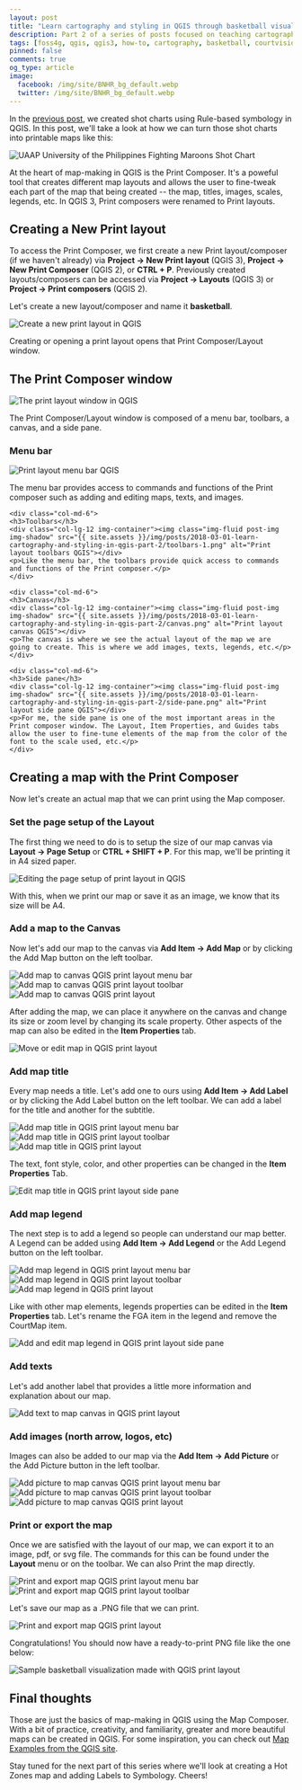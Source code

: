 ```yaml
---
layout: post
title: "Learn cartography and styling in QGIS through basketball visualization (Part 2): The Print Composer/Layout"
description: Part 2 of a series of posts focused on teaching cartography and styling in QGIS by creating visualizations for basketball. In this post, we'll dive into the heart of map-making in QGIS -- the QGIS Print Composer.
tags: [foss4g, qgis, qgis3, how-to, cartography, basketball, courtvisionph]
pinned: false
comments: true
og_type: article
image:
  facebook: /img/site/BNHR_bg_default.webp
  twitter: /img/site/BNHR_bg_default.webp
---
```


In the [previous post](https://benhur07b.github.io/2018/01/03/learn-cartography-and-styling-in-qgis-part-1.html), we created shot charts using Rule-based symbology in QGIS. In this post, we'll take a look at how we can turn those shot charts into printable maps like this:

<div class="col-md-12 img-container"><img class="img-fluid post-img img-shadow" src="{{ site.assets }}/img/posts/2018-01-03-learn-cartography-and-styling-in-qgis-part-1/shotchart.png" alt="UAAP University of the Philippines Fighting Maroons Shot Chart"></div>

At the heart of map-making in QGIS is the Print Composer. It's a poweful tool that creates different map layouts and allows the user to fine-tweak each part of the map that being created -- the map, titles, images, scales, legends, etc. In QGIS 3, Print composers were renamed to Print layouts.

## Creating a New Print layout
To access the Print Composer, we first create a new Print layout/composer (if we haven't already) via **Project -> New Print layout** (QGIS 3), **Project -> New Print Composer** (QGIS 2), or **CTRL + P**. Previously created layouts/composers can be accessed via **Project -> Layouts** (QGIS 3) or **Project -> Print composers** (QGIS 2).

Let's create a new layout/composer and name it **basketball**.

<div class="col-md-12 img-container"><img class="img-fluid post-img img-shadow" src="{{ site.assets }}/img/posts/2018-03-01-learn-cartography-and-styling-in-qgis-part-2/new-print-composer.gif" alt="Create a new print layout in QGIS"></div>

Creating or opening a print layout opens that Print Composer/Layout window.

## The Print Composer window
<div class="col-md-12 img-container"><img class="img-fluid post-img img-shadow" src="{{ site.assets }}/img/posts/2018-03-01-learn-cartography-and-styling-in-qgis-part-2/print-composer-window.png" alt="The print layout window in QGIS"></div>

The Print Composer/Layout window is composed of a menu bar, toolbars, a canvas, and a side pane.

<div class="row">
    <div class="col-md-6">
    <h3>Menu bar</h3>
    <div class="col-md-12 img-container"><img class="img-fluid post-img img-shadow" src="{{ site.assets }}/img/posts/2018-03-01-learn-cartography-and-styling-in-qgis-part-2/menu-bar.png" alt="Print layout menu bar QGIS"></div>
    <p>The menu bar provides access to commands and functions of the Print composer such as adding and editing maps, texts, and images.</p>
    </div>

    <div class="col-md-6">
    <h3>Toolbars</h3>
    <div class="col-lg-12 img-container"><img class="img-fluid post-img img-shadow" src="{{ site.assets }}/img/posts/2018-03-01-learn-cartography-and-styling-in-qgis-part-2/toolbars-1.png" alt="Print layout toolbars QGIS"></div>
    <p>Like the menu bar, the toolbars provide quick access to commands and functions of the Print composer.</p>
    </div>

    <div class="col-md-6">
    <h3>Canvas</h3>
    <div class="col-lg-12 img-container"><img class="img-fluid post-img img-shadow" src="{{ site.assets }}/img/posts/2018-03-01-learn-cartography-and-styling-in-qgis-part-2/canvas.png" alt="Print layout canvas QGIS"></div>
    <p>The canvas is where we see the actual layout of the map we are going to create. This is where we add images, texts, legends, etc.</p>
    </div>

    <div class="col-md-6">
    <h3>Side pane</h3>
    <div class="col-lg-12 img-container"><img class="img-fluid post-img img-shadow" src="{{ site.assets }}/img/posts/2018-03-01-learn-cartography-and-styling-in-qgis-part-2/side-pane.png" alt="Print layout side pane QGIS"></div>
    <p>For me, the side pane is one of the most important areas in the Print composer window. The Layout, Item Properties, and Guides tabs allow the user to fine-tune elements of the map from the color of the font to the scale used, etc.</p>
    </div>
</div>

## Creating a map with the Print Composer
Now let's create an actual map that we can print using the Map composer.

### Set the page setup of the Layout
The first thing we need to do is to setup the size of our map canvas via **Layout -> Page Setup** or **CTRL + SHIFT + P**. For this map, we'll be printing it in A4 sized paper.

<div class="col-md-12 img-container"><img class="img-fluid post-img img-shadow" src="{{ site.assets }}/img/posts/2018-03-01-learn-cartography-and-styling-in-qgis-part-2/page-setup.gif" alt="Editing the page setup of print layout in QGIS"></div>

With this, when we print our map or save it as an image, we know that its size will be A4.

### Add a map to the Canvas
Now let's add our map to the canvas via  **Add Item -> Add Map** or by clicking the Add Map button on the left toolbar.

<div class="row">
<div class="col-md-6 img-container"><img class="img-fluid post-img img-shadow" src="{{ site.assets }}/img/posts/2018-03-01-learn-cartography-and-styling-in-qgis-part-2/add-map-1.png" alt="Add map to canvas QGIS print layout menu bar"></div>

<div class="col-md-6 img-container"><img class="img-fluid post-img img-shadow" src="{{ site.assets }}/img/posts/2018-03-01-learn-cartography-and-styling-in-qgis-part-2/add-map-2.png" alt="Add map to canvas QGIS print layout toolbar"></div>

<div class="col-lg-12 img-container"><img class="img-fluid post-img img-shadow" src="{{ site.assets }}/img/posts/2018-03-01-learn-cartography-and-styling-in-qgis-part-2/add-map.gif" alt="Add map to canvas QGIS print layout"></div>
</div>

After adding the map, we can place it anywhere on the canvas and change its size or zoom level by changing its scale property. Other aspects of the map can also be edited in the **Item Properties** tab.

<div class="col-md-12 img-container"><img class="img-fluid post-img img-shadow" src="{{ site.assets }}/img/posts/2018-03-01-learn-cartography-and-styling-in-qgis-part-2/edit-map.gif" alt="Move or edit map in QGIS print layout"></div>

### Add map title
Every map needs a title. Let's add one to ours using **Add Item -> Add Label** or by clicking the Add Label button on the left toolbar. We can add a label for the title and another for the subtitle.

<div class="row">
<div class="col-md-6 img-container"><img class="img-fluid post-img img-shadow" src="{{ site.assets }}/img/posts/2018-03-01-learn-cartography-and-styling-in-qgis-part-2/add-label-1.png" alt="Add map title in QGIS print layout menu bar"></div>

<div class="col-md-6 img-container"><img class="img-fluid post-img img-shadow" src="{{ site.assets }}/img/posts/2018-03-01-learn-cartography-and-styling-in-qgis-part-2/add-label-2.png" alt="Add map title in QGIS print layout toolbar"></div>

<div class="col-lg-12 img-container"><img class="img-fluid post-img img-shadow" src="{{ site.assets }}/img/posts/2018-03-01-learn-cartography-and-styling-in-qgis-part-2/add-titles.gif" alt="Add map title in QGIS print layout"></div>
</div>

The text, font style, color, and other properties can be changed in the **Item Properties** Tab.

<div class="col-md-12 img-container"><img class="img-fluid post-img img-shadow" src="{{ site.assets }}/img/posts/2018-03-01-learn-cartography-and-styling-in-qgis-part-2/edit-titles.gif" alt="Edit map title in QGIS print layout side pane"></div>

### Add map legend
The next step is to add a legend so people can understand our map better. A Legend can be added using **Add Item -> Add Legend** or the Add Legend button on the left toolbar.

<div class="row">
<div class="col-md-6 img-container"><img class="img-fluid post-img img-shadow" src="{{ site.assets }}/img/posts/2018-03-01-learn-cartography-and-styling-in-qgis-part-2/add-legend-1.png" alt="Add map legend in QGIS print layout menu bar"></div>

<div class="col-md-6 img-container"><img class="img-fluid post-img img-shadow" src="{{ site.assets }}/img/posts/2018-03-01-learn-cartography-and-styling-in-qgis-part-2/add-legend-2.png" alt="Add map legend in QGIS print layout toolbar"></div>

<div class="col-lg-12 img-container"><img class="img-fluid post-img img-shadow" src="{{ site.assets }}/img/posts/2018-03-01-learn-cartography-and-styling-in-qgis-part-2/add-legend.gif" alt="Add map legend in QGIS print layout"></div>
</div>

Like with other map elements, legends properties can be edited in the **Item Properties** tab. Let's rename the FGA item in the legend and remove the CourtMap item.

<div class="col-md-12 img-container"><img class="img-fluid post-img img-shadow" src="{{ site.assets }}/img/posts/2018-03-01-learn-cartography-and-styling-in-qgis-part-2/edit-legend.gif" alt="Add and edit map legend in QGIS print layout side pane"></div>

### Add texts
Let's add another label that provides a little more information and explanation about our map.

<div class="col-md-12 img-container"><img class="img-fluid post-img img-shadow" src="{{ site.assets }}/img/posts/2018-03-01-learn-cartography-and-styling-in-qgis-part-2/add-text.gif" alt="Add text to map canvas in QGIS print layout"></div>

### Add images (north arrow, logos, etc)
Images can also be added to our map via the **Add Item -> Add Picture** or the Add Picture button in the left toolbar.

<div class="row">
<div class="col-md-6 img-container"><img class="img-fluid post-img img-shadow" src="{{ site.assets }}/img/posts/2018-03-01-learn-cartography-and-styling-in-qgis-part-2/add-picture-1.png" alt="Add picture to map canvas QGIS print layout menu bar"></div>

<div class="col-md-6 img-container"><img class="img-fluid post-img img-shadow" src="{{ site.assets }}/img/posts/2018-03-01-learn-cartography-and-styling-in-qgis-part-2/add-picture-2.png" alt="Add picture to map canvas QGIS print layout toolbar"></div>

<div class="col-lg-12 img-container"><img class="img-fluid post-img img-shadow" src="{{ site.assets }}/img/posts/2018-03-01-learn-cartography-and-styling-in-qgis-part-2/add-picture.gif" alt="Add picture to map canvas QGIS print layout"></div>
</div>

### Print or export the map
Once we are satisfied with the layout of our map, we can export it to an image, pdf, or svg file. The commands for this can be found under the **Layout** menu or on the toolbar. We can also Print the map directly.

<div class="row">
<div class="col-md-6">
<div class="img-container">
<img class="img-fluid post-img img-shadow" src="{{ site.assets }}/img/posts/2018-03-01-learn-cartography-and-styling-in-qgis-part-2/export-map-1.png" alt="Print and export map QGIS print layout menu bar">
</div>
</div>

<div class="col-md-6">
<div class="img-container">
<img class="img-fluid post-img img-shadow" src="{{ site.assets }}/img/posts/2018-03-01-learn-cartography-and-styling-in-qgis-part-2/export-map-2.png" alt="Print and export map QGIS print layout toolbar">
</div>
</div>

<p>Let's save our map as a .PNG file that we can print.</p>

<div class="col-md-12 img-container"><img class="img-fluid post-img img-shadow" src="{{ site.assets }}/img/posts/2018-03-01-learn-cartography-and-styling-in-qgis-part-2/export-map.gif" alt="Print and export map QGIS print layout"></div>
</div>

Congratulations! You should now have a ready-to-print PNG file like the one below:
<div class="col-md-12 img-container"><img class="img-fluid post-img img-shadow" src="{{ site.assets }}/img/posts/2018-03-01-learn-cartography-and-styling-in-qgis-part-2/shot-chart-up.png" alt="Sample basketball visualization made with QGIS print layout"></div>

## Final thoughts
Those are just the basics of map-making in QGIS using the Map Composer. With a bit of practice, creativity, and familiarity, greater and more beautiful maps can be created in QGIS. For some inspiration, you can check out [Map Examples from the QGIS site](https://www.qgis.org/en/site/about/screenshots.html).

Stay tuned for the next part of this series where we'll look at creating a Hot Zones map and adding Labels to Symbology. Cheers!
